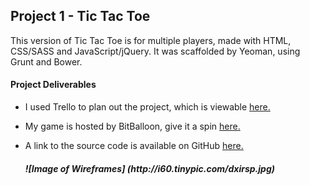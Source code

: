 <h2> Project 1 - Tic Tac Toe </h2>

<p1>This version of Tic Tac Toe is for multiple players, made with HTML, CSS/SASS and JavaScript/jQuery. It was scaffolded by Yeoman, using Grunt and Bower.</p1>

<h4>Project Deliverables</h4>

<ul>
  <li>I used Trello to plan out the project, which is viewable <a href="https://trello.com/b/0pMtOvL8/project-1-tic-tac-toe" target ="_blank"> here.</a></li>
</ul>

<ul>
  <li>My game is hosted by BitBalloon, give it a spin <a href="http://svptictactoe.bitballoon.com/" target ="_blank">here.</a></li>
</ul>
<ul>
  <li>A link to the source code is available on GitHub <a href="https://github.com/svpanchal/tttproject1" target ="_blank">here.</a></li>

<h5>
![Image of Wireframes]
(http://i60.tinypic.com/dxirsp.jpg)
</h5>
